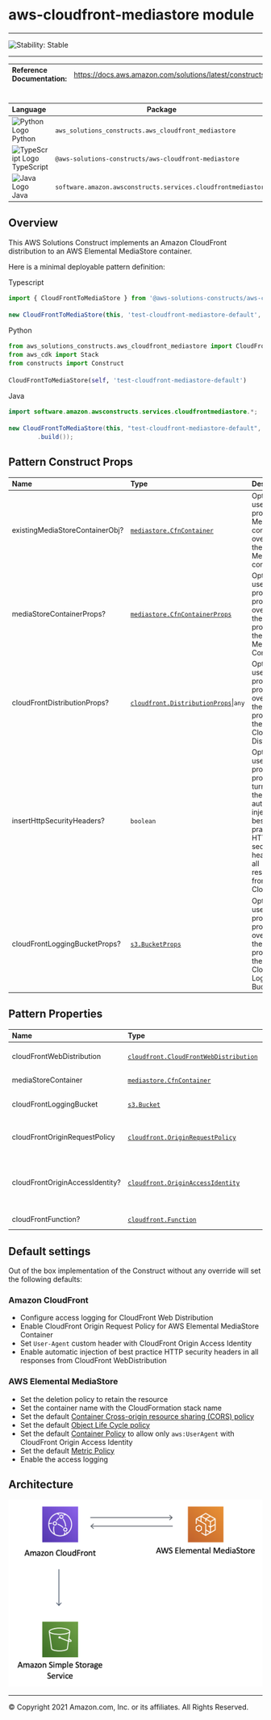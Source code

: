 # aws-cloudfront-mediastore module
<!--BEGIN STABILITY BANNER-->

---

![Stability: Stable](https://img.shields.io/badge/cfn--resources-stable-success.svg?style=for-the-badge)

---
<!--END STABILITY BANNER-->

| **Reference Documentation**:| <span style="font-weight: normal">https://docs.aws.amazon.com/solutions/latest/constructs/</span>|
|:-------------|:-------------|
<div style="height:8px"></div>


| **Language**     | **Package**        |
|:-------------|-----------------|
|![Python Logo](https://docs.aws.amazon.com/cdk/api/latest/img/python32.png) Python|`aws_solutions_constructs.aws_cloudfront_mediastore`|
|![TypeScript Logo](https://docs.aws.amazon.com/cdk/api/latest/img/typescript32.png) TypeScript|`@aws-solutions-constructs/aws-cloudfront-mediastore`|
|![Java Logo](https://docs.aws.amazon.com/cdk/api/latest/img/java32.png) Java|`software.amazon.awsconstructs.services.cloudfrontmediastore`|

## Overview
This AWS Solutions Construct implements an Amazon CloudFront distribution to an AWS Elemental MediaStore container.

Here is a minimal deployable pattern definition:

Typescript
``` typescript
import { CloudFrontToMediaStore } from '@aws-solutions-constructs/aws-cloudfront-mediastore';

new CloudFrontToMediaStore(this, 'test-cloudfront-mediastore-default', {});
```

Python
``` python
from aws_solutions_constructs.aws_cloudfront_mediastore import CloudFrontToMediaStore
from aws_cdk import Stack
from constructs import Construct

CloudFrontToMediaStore(self, 'test-cloudfront-mediastore-default')
```

Java
``` java
import software.amazon.awsconstructs.services.cloudfrontmediastore.*;

new CloudFrontToMediaStore(this, "test-cloudfront-mediastore-default", new CloudFrontToMediaStoreProps.Builder()
        .build());
```

## Pattern Construct Props

| **Name**     | **Type**        | **Description** |
|:-------------|:----------------|-----------------|
|existingMediaStoreContainerObj?|[`mediastore.CfnContainer`](https://docs.aws.amazon.com/cdk/api/latest/docs/@aws-cdk_aws-mediastore.CfnContainer.html)|Optional user provided MediaStore container to override the default MediaStore container.|
|mediaStoreContainerProps?|[`mediastore.CfnContainerProps`](https://docs.aws.amazon.com/cdk/api/latest/docs/@aws-cdk_aws-mediastore.CfnContainerProps.html)|Optional user provided props to override the default props for the MediaStore Container.|
|cloudFrontDistributionProps?|[`cloudfront.DistributionProps`](https://docs.aws.amazon.com/cdk/api/latest/docs/@aws-cdk_aws-cloudfront.DistributionProps.html)\|`any`|Optional user provided props to override the default props for the CloudFront Distribution.|
|insertHttpSecurityHeaders?|`boolean`|Optional user provided props to turn on/off the automatic injection of best practice HTTP security headers in all responses from CloudFront|
|cloudFrontLoggingBucketProps?|[`s3.BucketProps`](https://docs.aws.amazon.com/cdk/api/latest/docs/@aws-cdk_aws-s3.BucketProps.html)|Optional user provided props to override the default props for the CloudFront Logging Bucket.|

## Pattern Properties

| **Name**     | **Type**        | **Description** |
|:-------------|:----------------|-----------------|
|cloudFrontWebDistribution|[`cloudfront.CloudFrontWebDistribution`](https://docs.aws.amazon.com/cdk/api/latest/docs/@aws-cdk_aws-cloudfront.CloudFrontWebDistribution.html)|Returns an instance of cloudfront.CloudFrontWebDistribution created by the construct.|
|mediaStoreContainer|[`mediastore.CfnContainer`](https://docs.aws.amazon.com/cdk/api/latest/docs/@aws-cdk_aws-mediastore.CfnContainer.html)|Returns an instance of mediastore.CfnContainer.|
|cloudFrontLoggingBucket|[`s3.Bucket`](https://docs.aws.amazon.com/cdk/api/latest/docs/@aws-cdk_aws-s3.Bucket.html)|Returns an instance of s3.Bucket as the logging bucket for the CloudFront Web Distribution.|
|cloudFrontOriginRequestPolicy|[`cloudfront.OriginRequestPolicy`](https://docs.aws.amazon.com/cdk/api/latest/docs/@aws-cdk_aws-cloudfront.OriginRequestPolicy.html)|Returns an instance of cloudfront.OriginRequestPolicy created by the construct for the CloudFront Web Distribution.|
|cloudFrontOriginAccessIdentity?|[`cloudfront.OriginAccessIdentity`](https://docs.aws.amazon.com/cdk/api/latest/docs/@aws-cdk_aws-cloudfront.OriginAccessIdentity.html)|Returns an instance of cloudfront.OriginAccessIdentity created by the construct for the CloudFront Web Distribution origin custom headers and the MediaStore Container policy.|
|cloudFrontFunction?|[`cloudfront.Function`](https://docs.aws.amazon.com/cdk/api/latest/docs/@aws-cdk_aws-cloudfront.Function.html)|Returns an instance of the Cloudfront function created by the pattern.|

## Default settings

Out of the box implementation of the Construct without any override will set the following defaults:

### Amazon CloudFront
* Configure access logging for CloudFront Web Distribution
* Enable CloudFront Origin Request Policy for AWS Elemental MediaStore Container
* Set `User-Agent` custom header with CloudFront Origin Access Identity
* Enable automatic injection of best practice HTTP security headers in all responses from CloudFront WebDistribution

### AWS Elemental MediaStore
* Set the deletion policy to retain the resource
* Set the container name with the CloudFormation stack name
* Set the default [Container Cross-origin resource sharing (CORS) policy](https://docs.aws.amazon.com/mediastore/latest/ug/cors-policy.html)
* Set the default [Object Life Cycle policy](https://docs.aws.amazon.com/mediastore/latest/ug/policies-object-lifecycle.html)
* Set the default [Container Policy](https://docs.aws.amazon.com/mediastore/latest/ug/policies.html) to allow only `aws:UserAgent` with CloudFront Origin Access Identity
* Set the default [Metric Policy](https://docs.aws.amazon.com/mediastore/latest/ug/policies-metric.html)
* Enable the access logging

## Architecture
![Architecture Diagram](architecture.png)

***
&copy; Copyright 2021 Amazon.com, Inc. or its affiliates. All Rights Reserved.
